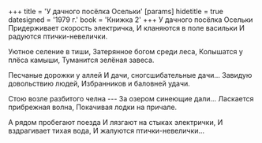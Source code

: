 +++
title = 'У дачного посёлка Осельки'
[params]
  hidetitle = true
  datesigned = '1979 г.'
  book = 'Книжка 2'
+++
У дачного посёлка Осельки
Придерживает скорость электричка,
И кланяются в поле васильки
И радуются птички-невелички.

Уютное селение в тиши,
Затерянное богом среди леса,
Колышатся у плёса камыши,
Туманится зелёная завеса.

Песчаные дорожки у аллей
И дачи, сногсшибательные дачи...
Завидую довольствию людей,
Избранников и баловней удачи.

Стою возле разбитого челна ---
За озером синеющие дали...
Ласкается прибрежная волна,
Покачивая лодки на причале.

А рядом пробегают поезда
И лязгают на стыках электрички,<!-- Вариант автора: И лязгают на стыке электрички, -->
И вздрагивает тихая вода,
И жалуются птички-невелички...

<!-- 1979 г. -->
<!-- Книжка 2 -->
<!-- Книжка 0 -->
